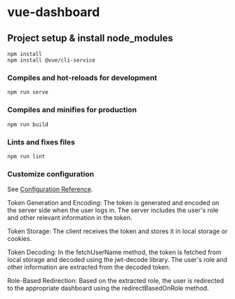 # vue-dashboard

## Project setup & install node_modules
```
npm install
npm install @vue/cli-service 
```

### Compiles and hot-reloads for development
```
npm run serve
```

### Compiles and minifies for production
```
npm run build
```

### Lints and fixes files
```
npm run lint
```

### Customize configuration
See [Configuration Reference](https://cli.vuejs.org/config/).






Token Generation and Encoding: The token is generated and encoded on the server side when the user logs in. The server includes the user's role and other relevant information in the token.

Token Storage: The client receives the token and stores it in local storage or cookies.

Token Decoding: In the fetchUserName method, the token is fetched from local storage and decoded using the jwt-decode library. The user's role and other information are extracted from the decoded token.

Role-Based Redirection: Based on the extracted role, the user is redirected to the appropriate dashboard using the redirectBasedOnRole method.
